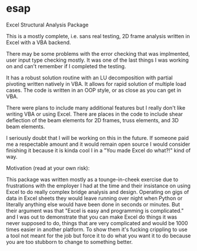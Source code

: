 # esap
Excel Structural Analysis Package

This is a mostly complete, i.e. sans real testing, 2D frame analysis
written in Excel with a VBA backend. 

There may be some problems with the error checking that was
implmented, user input type checking mostly. It was one of the last
things I was working on and can't remember if I completed the testing.

It has a robust solution routine with an LU decomposition with partial
pivoting written natively in VBA. It allows for rapid solution of 
multiple load cases. The code is written in an OOP style, or as close
as you can get in VBA. 

There were plans to include many additional features but I really 
don't like writing VBA or using Excel. There are places in the code
to include shear deflection of the beam elements for 2D frames, truss
elements, and 3D beam elements.

I seriously doubt that I will be working on this in the future. If 
someone paid me a respectable amount and it would remain open 
source I would consider finishing it because it is kinda cool I 
in a "You made Excel do what?!" kind of way.   

Motivation (read at your own risk):

This package was written mostly as a tounge-in-cheek exercise due
to frustrations with the employer I had at the time and their 
insistance on using Excel to do really complex bridge analysis and
design. Operating on gigs of data in Excel sheets they would leave
running over night when Python or literally anything else would
have been done in seconds or minutes. But their argument was that
"Excel is easy and programming is complicated." and I was out to 
demonstrate that you can make Excel do things it was never supposed
to do, things that are very complicated and would be 1000 times 
easier in another platform. To show them it's fucking crippling to
use a tool not meant for the job but force it to do what you want
it to do because you are too stubborn to change to something better.
 

